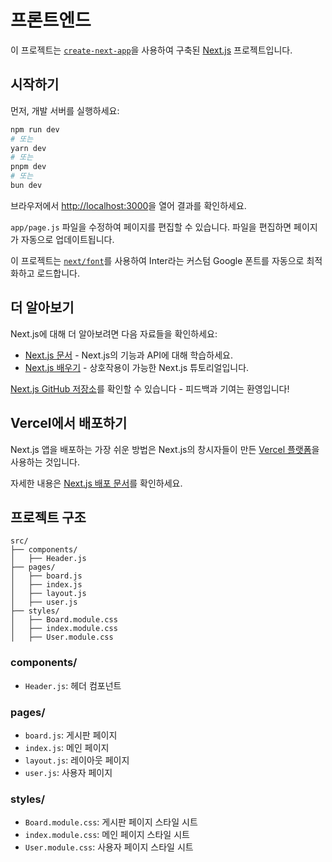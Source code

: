 # 프론트엔드

이 프로젝트는 [`create-next-app`](https://github.com/vercel/next.js/tree/canary/packages/create-next-app)을 사용하여 구축된 [Next.js](https://nextjs.org/) 프로젝트입니다.

## 시작하기

먼저, 개발 서버를 실행하세요:

```bash
npm run dev
# 또는
yarn dev
# 또는
pnpm dev
# 또는
bun dev
```

브라우저에서 [http://localhost:3000](http://localhost:3000)을 열어 결과를 확인하세요.

`app/page.js` 파일을 수정하여 페이지를 편집할 수 있습니다. 파일을 편집하면 페이지가 자동으로 업데이트됩니다.

이 프로젝트는 [`next/font`](https://nextjs.org/docs/basic-features/font-optimization)를 사용하여 Inter라는 커스텀 Google 폰트를 자동으로 최적화하고 로드합니다.

## 더 알아보기

Next.js에 대해 더 알아보려면 다음 자료들을 확인하세요:

- [Next.js 문서](https://nextjs.org/docs) - Next.js의 기능과 API에 대해 학습하세요.
- [Next.js 배우기](https://nextjs.org/learn) - 상호작용이 가능한 Next.js 튜토리얼입니다.

[Next.js GitHub 저장소](https://github.com/vercel/next.js/)를 확인할 수 있습니다 - 피드백과 기여는 환영입니다!

## Vercel에서 배포하기

Next.js 앱을 배포하는 가장 쉬운 방법은 Next.js의 창시자들이 만든 [Vercel 플랫폼](https://vercel.com/new?utm_medium=default-template&filter=next.js&utm_source=create-next-app&utm_campaign=create-next-app-readme)을 사용하는 것입니다.

자세한 내용은 [Next.js 배포 문서](https://nextjs.org/docs/deployment)를 확인하세요.


## 프로젝트 구조

```
src/
├── components/
│   ├── Header.js
├── pages/
│   ├── board.js
│   ├── index.js
│   ├── layout.js
│   ├── user.js
├── styles/
│   ├── Board.module.css
│   ├── index.module.css
│   ├── User.module.css
```

### components/

- `Header.js`: 헤더 컴포넌트

### pages/

- `board.js`: 게시판 페이지
- `index.js`: 메인 페이지
- `layout.js`: 레이아웃 페이지
- `user.js`: 사용자 페이지

### styles/

- `Board.module.css`: 게시판 페이지 스타일 시트
- `index.module.css`: 메인 페이지 스타일 시트
- `User.module.css`: 사용자 페이지 스타일 시트